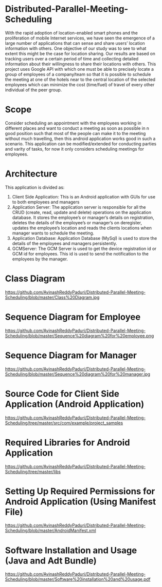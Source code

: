 # Distributed-Parallel-Meeting-Scheduling
With the rapid adoption of location-enabled smart phones and the proliferation of mobile Internet services, we have seen the emergence of a large number of applications that can sense and share users’ location information with others. One objective of our study was to see to what extent this might be the case for location sharing. Our results are based on tracking users over a certain period of time and collecting detailed information about their willingness to share their locations with others. This project uses Google API with which one must be able to precisely locate a group of employees of a company/team so that it is possible to schedule the meeting at one of the hotels near to the central location of the selected employees which can minimize the cost (time/fuel) of travel of every other individual of the peer group.
# Scope
Consider scheduling an appointment with the employees working in different places and want to conduct a meeting as soon as possible in n good position such that most of the people can make it to the meeting without much travelling, then this android application works good in such a scenario. This application can be modified/extended for conducting parties and varity of tasks, for now it only considers scheduling meetings for employees.
# Architecture
This application is divided as:
1) Client Side Application: This is an Android application with GUIs for use to both employees and managers
2) Application Server: The application server is responsible for all the CRUD (create, read, update and delete) operations on the application database. It stores the employee’s or manager’s details on registration, deletes the details of the employee’s or manager’s on deregister, updates the employee’s location and reads the clients locations when manager wants to schedule the meeting.
3) Application Database: Application Database (MySql) is used to store the details of the employees and managers persistently.
4) GCMServer: The GCM Server is used to get the device registration id or GCM id for employees. This id is used to send the notification to the employees by the manager.
# Class Diagram
https://github.com/AvinashReddyPaduri/Distributed-Parallel-Meeting-Scheduling/blob/master/Class%20Diagram.jpg
# Sequence Diagram for Employee
https://github.com/AvinashReddyPaduri/Distributed-Parallel-Meeting-Scheduling/blob/master/Sequence%20diagram%20for%20employee.png
# Sequence Diagram for Manager
https://github.com/AvinashReddyPaduri/Distributed-Parallel-Meeting-Scheduling/blob/master/Sequence%20diagram%20for%20manager.jpg
# Source Code for Client Side Application (Android Application)
https://github.com/AvinashReddyPaduri/Distributed-Parallel-Meeting-Scheduling/tree/master/src/com/example/project_samples
# Required Libraries for Android Application
https://github.com/AvinashReddyPaduri/Distributed-Parallel-Meeting-Scheduling/tree/master/libs
# Setting Up Required Permissions for Android Application (Using Manifest File)
https://github.com/AvinashReddyPaduri/Distributed-Parallel-Meeting-Scheduling/blob/master/AndroidManifest.xml
# Software Installation and Usage (Java and Adt Bundle)
https://github.com/AvinashReddyPaduri/Distributed-Parallel-Meeting-Scheduling/blob/master/Software%20installation%20and%20usage.pdf
